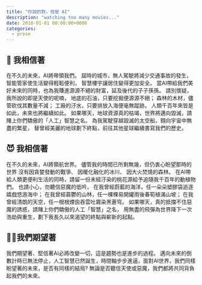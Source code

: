 ```yaml
---
title: "你說的對，但是 AI"
description: "watching too many movies..."
date: 2018-01-01 00:00:00+0000
categories:
  - prose
---
```



## 👼 我相信著
在不久的未來，AI將帶領我們。
屆時的城市，無人駕駛將減少交通事故的發生，
智能管家使生活變得輕鬆便利，
智慧樓宇讓居住變得更加安全。
當AI帶給我們美好未來的同時，也為我賺進源源不絕的財富，延及後代的子子孫孫。
請別懷疑，我所說的即是天使的呢喃，
地底的石油，只要挖掘便源源不絕；
森林的木材，儘管砍伐其數量不減；
工廠的汙水，只要排放入海便毫無蹤跡。
人類千百年來皆是如此，未來也將繼續如此。
如果哪天，地球資源真的枯竭，世界將邁向毀滅，請賭上你們驕傲的「人工」智慧之名。
為我駕駛穿越毀滅的太空船，翱向宇宙中無盡的繁星，
替曾經美麗的地球劃下終點，前往其他星球繼續書寫我們的歷史。

## 😈 我相信著
在不久的未來，AI將領航世界。
儘管我的時間已所剩無幾，但仍衷心盼望那時的世界
沒有因貪婪發動的戰爭、
因暖化融化的冰川、
因大火焚燒的森林。
在AI帶給人類更便利生活的同時，請留一份未經汙染的桃花源給予追隨我千百年的動植物們。
也請小心，勿聽信惡魔的低吟，
在我曾經蔚藍的海洋，任一朵朵塑膠袋追逐嬉戲悠游海中；
在我曾經蓊鬱的山林，任一棵棵易開罐雨後春筍植滿山坡；
在我曾經清朗的天空，任一根根煙囪吞雲吐霧染黑蒼穹。
如果哪天，真的抵擋不住惡魔的誘惑，請賭上你們驕傲的人工「智慧」之名，
用無盡的飛彈為世界降下一次浩劫與重生，劃下我長久以來渴望的終點與嶄新的起點。

## 👼😈我們期望著
我們期望著、堅信著AI必將改變一切，這是趨勢也是進步的過程。
邁向未來的倒數計時已無法停止，人工智慧已然誕生，時間軸步步進逼，面對AI世界，我們同樣盼望著的未來，是否有同樣的結局?
無論是否聽信天使或惡魔，我們都將共同背負起我們的未來。
